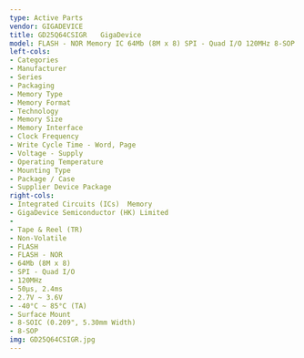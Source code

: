 ```yaml
---
type: Active Parts
vendor: GIGADEVICE
title: GD25Q64CSIGR　　GigaDevice
model: FLASH - NOR Memory IC 64Mb (8M x 8) SPI - Quad I/O 120MHz 8-SOP
left-cols: 
- Categories
- Manufacturer
- Series
- Packaging
- Memory Type
- Memory Format
- Technology
- Memory Size
- Memory Interface
- Clock Frequency
- Write Cycle Time - Word, Page
- Voltage - Supply
- Operating Temperature
- Mounting Type
- Package / Case
- Supplier Device Package
right-cols: 
- Integrated Circuits (ICs)  Memory
- GigaDevice Semiconductor (HK) Limited
- 
- Tape & Reel (TR)
- Non-Volatile
- FLASH
- FLASH - NOR
- 64Mb (8M x 8)
- SPI - Quad I/O
- 120MHz
- 50µs, 2.4ms
- 2.7V ~ 3.6V
- -40°C ~ 85°C (TA)
- Surface Mount
- 8-SOIC (0.209", 5.30mm Width)
- 8-SOP
img: GD25Q64CSIGR.jpg
---
```


